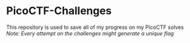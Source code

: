 ﻿# PicoCTF-Challenges

This repository is used to save all of my progress on my PicoCTF solves
*Note: Every attempt on the challenges might generate a unique flag*
